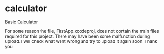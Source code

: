 # calculator
Basic Calculator 

For some reason the file, FirstApp.xcodeproj, does not contain the main files required for this project. There may 
have been some malfunction during upload. I will check what went wrong and try to upload it again soon. Thank you 
